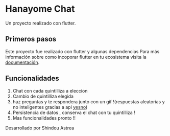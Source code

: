 # Hanayome Chat

Un proyecto realizado con flutter.

## Primeros pasos

Este proyecto fue realizado con flutter y algunas dependencias
Para más información sobre como incoporar flutter en tu ecosistema visita la [documentación](https://docs.flutter.dev/).

## Funcionalidades


1. Chat con cada quintilliza a eleccion
2. Cambio de quintilliza elegida
3. haz preguntas  y te respondera junto con un gif !(respuestas aleatorias y no inteligentes gracias a api [yesno](yesno.wtf))
4. Persistencia de datos , conserva el chat con tu quintilliza !
5. Mas funcionalidades pronto !!


Desarrollado por Shindou Astrea